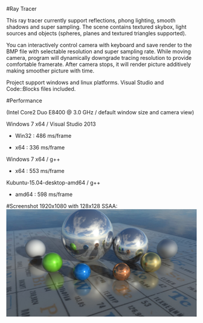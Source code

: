 #Ray Tracer

This ray tracer currently support reflections, phong lighting, smooth shadows and super sampling.
The scene contains textured skybox, light sources and objects (spheres, planes and textured triangles supported).

You can interactively control camera with keyboard and save render to the BMP file with selectable resolution and super sampling rate. While moving camera, program will dynamically downgrade tracing resolution to provide comfortable framerate. After camera stops, it will render picture additively making smoother picture with time.

Project support windows and linux platforms. 
Visual Studio and Code::Blocks files included.

#Performance 

(Intel Core2 Duo E8400 @ 3.0 GHz / default window size and camera view)

Windows 7 x64 / Visual Studio 2013
  
- Win32 : 486 ms/frame
    
- x64 : 336 ms/frame
    
Windows 7 x64 / g++
  
- x64 : 553 ms/frame
    
Kubuntu-15.04-desktop-amd64 / g++
  
- amd64 : 598 ms/frame
    
    
#Screenshot
1920x1080 with 128x128 SSAA:
[<img src="https://raw.githubusercontent.com/BaZzz01010101/ReflaxMan/master/scrnshoot.jpg" />](https://raw.githubusercontent.com/BaZzz01010101/ReflaxMan/master/scrnshoot.jpg)
